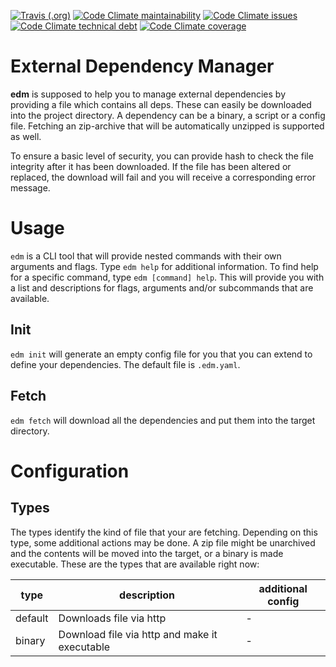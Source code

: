 [![Travis (.org)](https://img.shields.io/travis/svenfinke/edm?style=flat-square)](https://travis-ci.org/svenfinke/edm) 
[![Code Climate maintainability](https://img.shields.io/codeclimate/maintainability/svenfinke/edm?style=flat-square)](https://codeclimate.com/github/svenfinke/edm) 
[![Code Climate issues](https://img.shields.io/codeclimate/issues/svenfinke/edm?style=flat-square)](https://codeclimate.com/github/svenfinke/edm) 
[![Code Climate technical debt](https://img.shields.io/codeclimate/tech-debt/svenfinke/edm?style=flat-square)](https://codeclimate.com/github/svenfinke/edm) 
[![Code Climate coverage](https://img.shields.io/codeclimate/coverage/svenfinke/edm?style=flat-square)](https://codeclimate.com/github/svenfinke/edm)

# External Dependency Manager

**edm** is supposed to help you to manage external dependencies by providing a file which contains all deps. These can easily be downloaded into the project directory. A dependency can be a binary, a script or a config file. Fetching an zip-archive that will be automatically unzipped is supported as well.

To ensure a basic level of security, you can provide hash to check the file integrity after it has been downloaded. If the file has been altered or replaced, the download will fail and you will receive a corresponding error message.

# Usage

 `edm` is a CLI tool that will provide nested commands with their own arguments and flags. Type `edm help` for additional information. To find help for a specific command, type `edm [command] help`. This will provide you with a list and descriptions for flags, arguments and/or subcommands that are available.
 
## Init
 
`edm init` will generate an empty config file for you that you can extend to define your dependencies. The default file is `.edm.yaml`.

## Fetch

`edm fetch` will download all the dependencies and put them into the target directory.

# Configuration

## Types

The types identify the kind of file that your are fetching. Depending on this type, some additional actions may be done. A zip file might be unarchived and the contents will be moved into the target, or a binary is made executable. These are the types that are available right now:

| type | description | additional config |
|---|---|---|
| default | Downloads file via http | - |
| binary | Download file via http and make it executable | - |
